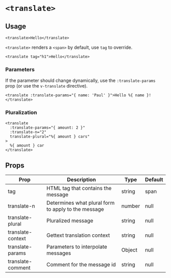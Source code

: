 # `<translate>`

## Usage

<!-- prettier-ignore-start -->
```vue
<translate>Hello</translate>
```
<!-- prettier-ignore-end -->

`<translate>` renders a `<span>` by default, use `tag` to override.

<!-- prettier-ignore-start -->
```vue
<translate tag="h1">Hello</translate>
```
<!-- prettier-ignore-end -->

### Parameters

If the parameter should change dynamically, use the `:translate-params` prop (or use the `v-translate` directive).

<!-- prettier-ignore-start -->
```vue
<translate :translate-params="{ name: 'Paul' }">Hello %{ name }!</translate>
```
<!-- prettier-ignore-end -->

### Pluralization

<!-- prettier-ignore-start -->
```vue
<translate
  :translate-params="{ amount: 2 }"
  :translate-n="2"
  translate-plural="%{ amount } cars"
>
  %{ amount } car
</translate>
```
<!-- prettier-ignore-end -->

## Props

| Prop              | Description                                         | Type   | Default |
| ----------------- | --------------------------------------------------- | ------ | ------- |
| tag               | HTML tag that contains the message                  | string | span    |
| translate-n       | Determines what plural form to apply to the message | number | null    |
| translate-plural  | Pluralized message                                  | string | null    |
| translate-context | Gettext translation context                         | string | null    |
| translate-params  | Parameters to interpolate messages                  | Object | null    |
| translate-comment | Comment for the message id                          | string | null    |
